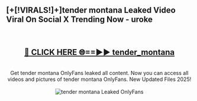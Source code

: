 <h2>[+[!VIRALS!]+]tender montana Leaked Video Viral On Social X Trending Now - uroke</h2>
<br>
<div align="center">
<h2><a href="https://libra.edu.pl?tender_montana" rel="nofollow">🔴 CLICK HERE 🌐==►► tender_montana</a></h2>
<br>
Get tender montana OnlyFans leaked all content. Now you can access all videos and pictures of tender montana OnlyFans. New Updated Files 2025!
<br>
<br>
<a href="https://libra.edu.pl?tender_montana" rel="nofollow" data-target="animated-image.originalLink"><img src="https://i.ibb.co.com/WyWwxjT/player-gif2.gif" alt="tender montana Leaked OnlyFans" style="max-width: 100%; display: inline-block;" data-target="animated-image.originalImage"></a>
</div>
<br>